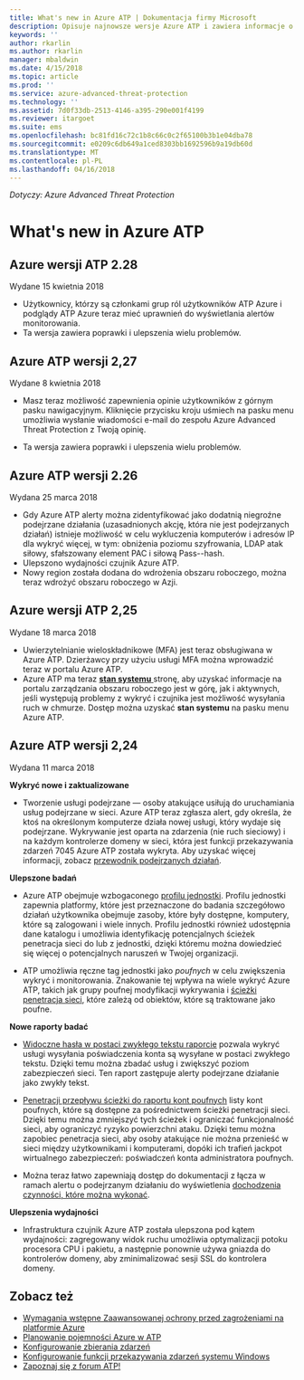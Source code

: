 ```yaml
---
title: What's new in Azure ATP | Dokumentacja firmy Microsoft
description: Opisuje najnowsze wersje Azure ATP i zawiera informacje o nowościach w każdej wersji.
keywords: ''
author: rkarlin
ms.author: rkarlin
manager: mbaldwin
ms.date: 4/15/2018
ms.topic: article
ms.prod: ''
ms.service: azure-advanced-threat-protection
ms.technology: ''
ms.assetid: 7d0f33db-2513-4146-a395-290e001f4199
ms.reviewer: itargoet
ms.suite: ems
ms.openlocfilehash: bc81fd16c72c1b8c66c0c2f65100b3b1e04dba78
ms.sourcegitcommit: e0209c6db649a1ced8303bb1692596b9a19db60d
ms.translationtype: MT
ms.contentlocale: pl-PL
ms.lasthandoff: 04/16/2018
---
```

*Dotyczy: Azure Advanced Threat Protection*


# <a name="whats-new-in-azure-atp"></a>What's new in Azure ATP 



## <a name="azure-atp-release-228"></a>Azure wersji ATP 2.28

Wydane 15 kwietnia 2018
 
-   Użytkownicy, którzy są członkami grup ról użytkowników ATP Azure i podglądy ATP Azure teraz mieć uprawnień do wyświetlania alertów monitorowania.
- Ta wersja zawiera poprawki i ulepszenia wielu problemów. 


## <a name="azure-atp-release-227"></a>Azure ATP wersji 2,27

Wydane 8 kwietnia 2018

- Masz teraz możliwość zapewnienia opinie użytkowników z górnym pasku nawigacyjnym. Kliknięcie przycisku kroju uśmiech na pasku menu umożliwia wysłanie wiadomości e-mail do zespołu Azure Advanced Threat Protection z Twoją opinię.

- Ta wersja zawiera poprawki i ulepszenia wielu problemów. 
 

## <a name="azure-atp-release-226"></a>Azure ATP wersji 2.26

Wydana 25 marca 2018

- Gdy Azure ATP alerty można zidentyfikować jako dodatnią niegroźne podejrzane działania (uzasadnionych akcję, która nie jest podejrzanych działań) istnieje możliwość w celu wykluczenia komputerów i adresów IP dla wykryć więcej, w tym: obniżenia poziomu szyfrowania, LDAP atak siłowy, sfałszowany element PAC i siłową Pass--hash.
-   Ulepszono wydajności czujnik Azure ATP.
-   Nowy region została dodana do wdrożenia obszaru roboczego, można teraz wdrożyć obszaru roboczego w Azji. 


## <a name="azure-atp-release-225"></a>Azure wersji ATP 2,25

Wydane 18 marca 2018

- Uwierzytelnianie wieloskładnikowe (MFA) jest teraz obsługiwana w Azure ATP. Dzierżawcy przy użyciu usługi MFA można wprowadzić teraz w portalu Azure ATP.
- Azure ATP ma teraz [ **stan systemu** ](https://health.atp.azure.com/) stronę, aby uzyskać informacje na portalu zarządzania obszaru roboczego jest w górę, jak i aktywnych, jeśli występują problemy z wykryć i czujnika jest możliwość wysyłania ruch w chmurze. Dostęp można uzyskać **stan systemu** na pasku menu Azure ATP.


## <a name="azure-atp-release-224"></a>Azure ATP wersji 2,24

Wydana 11 marca 2018

**Wykryć nowe i zaktualizowane**
  - Tworzenie usługi podejrzane — osoby atakujące usiłują do uruchamiania usług podejrzane w sieci. Azure ATP teraz zgłasza alert, gdy określa, że ktoś na określonym komputerze działa nowej usługi, który wydaje się podejrzane. Wykrywanie jest oparta na zdarzenia (nie ruch sieciowy) i na każdym kontrolerze domeny w sieci, która jest funkcji przekazywania zdarzeń 7045 Azure ATP została wykryta. Aby uzyskać więcej informacji, zobacz [przewodnik podejrzanych działań](suspicious-activity-guide.md).

**Ulepszone badań**
  - Azure ATP obejmuje wzbogaconego [profilu jednostki](entity-profiles.md). Profilu jednostki zapewnia platformy, które jest przeznaczone do badania szczegółowo działań użytkownika obejmuje zasoby, które były dostępne, komputery, które są zalogowani i wiele innych. Profilu jednostki również udostępnia dane katalogu i umożliwia identyfikację potencjalnych ścieżek penetracja sieci do lub z jednostki, dzięki któremu można dowiedzieć się więcej o potencjalnych naruszeń w Twojej organizacji.

  - ATP umożliwia ręczne tag jednostki jako *poufnych* w celu zwiększenia wykryć i monitorowania. Znakowanie tej wpływa na wiele wykryć Azure ATP, takich jak grupy poufnej modyfikacji wykrywania i [ścieżki penetracja sieci](use-case-lateral-movement-path.md), które zależą od obiektów, które są traktowane jako poufne.

**Nowe raporty badać**
  - [Widoczne hasła w postaci zwykłego tekstu raporcie](reports.md) pozwala wykryć usługi wysyłania poświadczenia konta są wysyłane w postaci zwykłego tekstu. Dzięki temu można zbadać usług i zwiększyć poziom zabezpieczeń sieci. Ten raport zastępuje alerty podejrzane działanie jako zwykły tekst.
  - [Penetracji przepływu ścieżki do raportu kont poufnych](reports.md) listy kont poufnych, które są dostępne za pośrednictwem ścieżki penetracji sieci. Dzięki temu można zmniejszyć tych ścieżek i ograniczać funkcjonalność sieci, aby ograniczyć ryzyko powierzchni ataku. Dzięki temu można zapobiec penetracja sieci, aby osoby atakujące nie można przenieść w sieci między użytkownikami i komputerami, dopóki ich trafień jackpot wirtualnego zabezpieczeń: poświadczeń konta administratora poufnych.

- Można teraz łatwo zapewniają dostęp do dokumentacji z łącza w ramach alertu o podejrzanym działaniu do wyświetlenia [dochodzenia czynności, które można wykonać](suspicious-activity-guide.md). 

**Ulepszenia wydajności**
 -  Infrastruktura czujnik Azure ATP została ulepszona pod kątem wydajności: zagregowany widok ruchu umożliwia optymalizacji potoku procesora CPU i pakietu, a następnie ponownie używa gniazda do kontrolerów domeny, aby zminimalizować sesji SSL do kontrolera domeny.

## <a name="see-also"></a>Zobacz też
- [Wymagania wstępne Zaawansowanej ochrony przed zagrożeniami na platformie Azure](atp-prerequisites.md)
- [Planowanie pojemności Azure w ATP](atp-capacity-planning.md)
- [Konfigurowanie zbierania zdarzeń](configure-event-collection.md)
- [Konfigurowanie funkcji przekazywania zdarzeń systemu Windows](configure-event-forwarding.md#configuring-windows-event-forwarding)
- [Zapoznaj się z forum ATP!](https://aka.ms/azureatpcommunity)